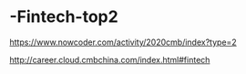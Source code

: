 # -Fintech-top2

https://www.nowcoder.com/activity/2020cmb/index?type=2 

http://career.cloud.cmbchina.com/index.html#fintech 
